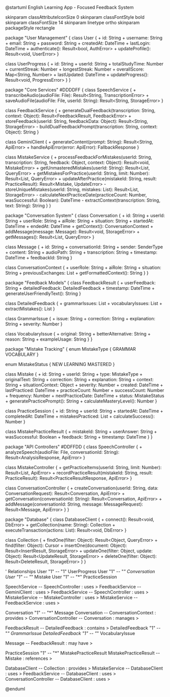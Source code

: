 @startuml English Learning App - Focused Feedback System

skinparam classAttributeIconSize 0
skinparam classFontStyle bold
skinparam classFontSize 14
skinparam linetype ortho
skinparam packageStyle rectangle

package "User Management" {
  class User {
    + id: String
    + username: String
    + email: String
    + password: String
    + createdAt: DateTime
    + lastLogin: DateTime
    + authenticate(): Result<bool, AuthError>
    + updateProfile(): Result<void, UserError>
  }

  class UserProgress {
    + id: String
    + userId: String
    + totalStudyTime: Number
    + currentStreak: Number
    + longestStreak: Number
    + overallScore: Map<String, Number>
    + lastUpdated: DateTime
    + updateProgress(): Result<void, ProgressError>
  }
}

package "Core Services" #DDDDFF {
  class SpeechService {
    + transcribeAudio(audioFile: File): Result<String, TranscriptionError>
    + saveAudioFile(audioFile: File, userId: String): Result<String, StorageError>
  }

  class FeedbackService {
    + generateDualFeedback(transcription: String, context: Object): Result<FeedbackResult, FeedbackError>
    + storeFeedback(userId: String, feedbackData: Object): Result<String, StorageError>
    - buildDualFeedbackPrompt(transcription: String, context: Object): String
  }

  class GeminiClient {
    + generateContent(prompt: String): Result<String, ApiError>
    + handleApiError(error: ApiError): FallbackResponse
  }

  class MistakeService {
    + processFeedbackForMistakes(userId: String, transcription: String, feedback: Object, context: Object): Result<void, MistakeError>
    + getUnmasteredMistakes(userId: String): Result<List<Mistake>, QueryError>
    + getMistakesForPractice(userId: String, limit: Number): Result<List<Mistake>, QueryError>
    + updateAfterPractice(mistakeId: String, result: PracticeResult): Result<Mistake, UpdateError>
    - storeUniqueMistakes(userId: String, mistakes: List<Mistake>): Result<List<String>, StorageError>
    - calculateNextPracticeDate(practiceCount: Number, wasSuccessful: Boolean): DateTime
    - extractContext(transcription: String, text: String): String
  }
}

package "Conversation System" {
  class Conversation {
    + id: String
    + userId: String
    + userRole: String
    + aiRole: String
    + situation: String
    + startedAt: DateTime
    + endedAt: DateTime
    + getContext(): ConversationContext
    + addMessage(message: Message): Result<void, StorageError>
    + getMessages(): Result<List<Message>, QueryError>
  }

  class Message {
    + id: String
    + conversationId: String
    + sender: SenderType
    + content: String
    + audioPath: String
    + transcription: String
    + timestamp: DateTime
    + feedbackId: String
  }

  class ConversationContext {
    + userRole: String
    + aiRole: String
    + situation: String
    + previousExchanges: List<Exchange>
    + getFormattedContext(): String
  }
}

package "Feedback Models" {
  class FeedbackResult {
    + userFeedback: String
    + detailedFeedback: DetailedFeedback
    + timestamp: DateTime
    + generateUserFriendlyText(): String
  }

  class DetailedFeedback {
    + grammarIssues: List<GrammarIssue>
    + vocabularyIssues: List<VocabularyIssue>
    + extractMistakes(): List<Mistake>
  }

  class GrammarIssue {
    + issue: String
    + correction: String
    + explanation: String
    + severity: Number
  }

  class VocabularyIssue {
    + original: String
    + betterAlternative: String
    + reason: String
    + exampleUsage: String
  }
}

package "Mistake Tracking" {
  enum MistakeType {
    GRAMMAR
    VOCABULARY
  }

  enum MistakeStatus {
    NEW
    LEARNING
    MASTERED
  }

  class Mistake {
    + id: String
    + userId: String
    + type: MistakeType
    + originalText: String
    + correction: String
    + explanation: String
    + context: String
    + situationContext: Object
    + severity: Number
    + created: DateTime
    + lastPracticed: DateTime
    + practiceCount: Number
    + successCount: Number
    + frequency: Number
    + nextPracticeDate: DateTime
    + status: MistakeStatus
    + generatePracticePrompt(): String
    + calculateMasteryLevel(): Number
  }

  class PracticeSession {
    + id: String
    + userId: String
    + startedAt: DateTime
    + completedAt: DateTime
    + mistakesPracticed: List<MistakePracticeResult>
    + calculateSuccess(): Number
  }

  class MistakePracticeResult {
    + mistakeId: String
    + userAnswer: String
    + wasSuccessful: Boolean
    + feedback: String
    + timestamp: DateTime
  }
}

package "API Controllers" #DDFFDD {
  class SpeechController {
    + analyzeSpeech(audioFile: File, conversationId: String): Result<AnalysisResponse, ApiError>
  }

  class MistakeController {
    + getPracticeItems(userId: String, limit: Number): Result<List<PracticeItem>, ApiError>
    + recordPracticeResult(mistakeId: String, result: PracticeResult): Result<PracticeResultResponse, ApiError>
  }

  class ConversationController {
    + createConversation(userId: String, data: ConversationRequest): Result<Conversation, ApiError>
    + getConversation(conversationId: String): Result<Conversation, ApiError>
    + addMessage(conversationId: String, message: MessageRequest): Result<Message, ApiError>
  }
}

package "Database" {
  class DatabaseClient {
    + connect(): Result<void, DbError>
    + getCollection(name: String): Collection
    + executeTransaction(actions: List<DbAction>): Result<void, DbError>
  }

  class Collection {
    + findOne(filter: Object): Result<Object, QueryError>
    + find(filter: Object): Cursor
    + insertOne(document: Object): Result<InsertResult, StorageError>
    + updateOne(filter: Object, update: Object): Result<UpdateResult, StorageError>
    + deleteOne(filter: Object): Result<DeleteResult, StorageError>
  }
}

' Relationships
User "1" -- "1" UserProgress
User "1" -- "*" Conversation
User "1" -- "*" Mistake
User "1" -- "*" PracticeSession

SpeechService -- SpeechController : uses >
FeedbackService -- GeminiClient : uses >
FeedbackService -- SpeechController : uses >
MistakeService -- MistakeController : uses >
MistakeService -- FeedbackService : uses >

Conversation "1" -- "*" Message
Conversation -- ConversationContext : provides >
ConversationController -- Conversation : manages >

FeedbackResult -- DetailedFeedback : contains >
DetailedFeedback "1" -- "*" GrammarIssue
DetailedFeedback "1" -- "*" VocabularyIssue

Message -- FeedbackResult : may have >

PracticeSession "1" -- "*" MistakePracticeResult
MistakePracticeResult -- Mistake : references >

DatabaseClient -- Collection : provides >
MistakeService -- DatabaseClient : uses >
FeedbackService -- DatabaseClient : uses >
ConversationController -- DatabaseClient : uses >

@enduml